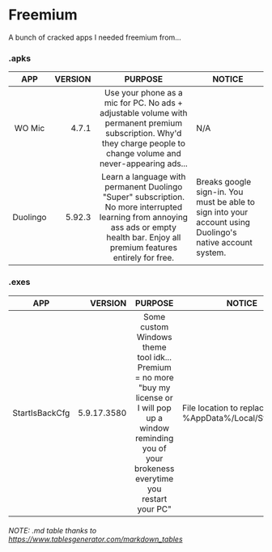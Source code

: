 # Freemium
A bunch of cracked apps I needed freemium from...

### .apks
| APP | VERSION | PURPOSE | NOTICE |
|:---:|---:|:---:|---|
| WO Mic | 4.7.1 | Use your phone as a mic for PC. No ads + adjustable volume with permanent premium subscription.  Why'd they charge people to change volume and never-appearing ads... | N/A |
| Duolingo | 5.92.3 | Learn a language with permanent Duolingo "Super" subscription. No more interrupted learning from annoying ass ads or empty health bar. Enjoy all premium features entirely for free. | Breaks google sign-in. You must be able to sign into your account using Duolingo's native account system. |

### .exes
| APP | VERSION | PURPOSE | NOTICE |
|:---:|---:|:---:|---|
| StartIsBackCfg | 5.9.17.3580 | Some custom Windows theme tool idk...  Premium = no more "buy my license or I will pop up a window reminding you of your brokeness everytime you restart your PC" | File location to replace: %AppData%/Local/StartIsBack |

###### NOTE: .md table thanks to https://www.tablesgenerator.com/markdown_tables